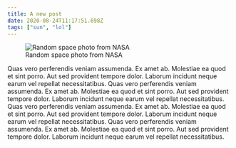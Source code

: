```yaml
---
title: A new post
date: 2020-08-24T11:17:51.698Z
tags: ["sun", "lol"]
---
```

<figure>
  <img src="https://images.unsplash.com/photo-1447433865958-f402f562b843?ixlib=rb-1.2.1&ixid=eyJhcHBfaWQiOjEyMDd9&auto=format&fit=crop&w=1952&q=80"
       alt="Random space photo from NASA"
       class="post-card__image"
  />
  <figcaption class="post-card__figcaption">Random space photo from NASA</figcaption>
</figure>

Quas vero perferendis veniam assumenda. Ex amet ab. Molestiae ea quod et sint porro. Aut sed provident tempore dolor. Laborum incidunt neque earum vel repellat necessitatibus.
Quas vero perferendis veniam assumenda. Ex amet ab. Molestiae ea quod et sint porro. Aut sed provident tempore dolor. Laborum incidunt neque earum vel repellat necessitatibus.
Quas vero perferendis veniam assumenda. Ex amet ab. Molestiae ea quod et sint porro. Aut sed provident tempore dolor. Laborum incidunt neque earum vel repellat necessitatibus.
Quas vero perferendis veniam assumenda. Ex amet ab. Molestiae ea quod et sint porro. Aut sed provident tempore dolor. Laborum incidunt neque earum vel repellat necessitatibus.